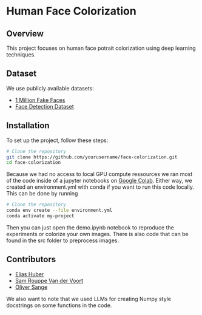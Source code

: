 # Human Face Colorization

## Overview
This project focuses on human face potrait colorization using deep learning techniques. 


## Dataset
We use publicly available datasets:
- [1 Million Fake Faces](https://www.kaggle.com/datasets/tunguz/1-million-fake-faces)
- [Face Detection Dataset](https://www.kaggle.com/datasets/fareselmenshawii/face-detection-dataset)

## Installation
To set up the project, follow these steps:

```bash
# Clone the repository
git clone https://github.com/yourusername/face-colorization.git
cd face-colorization
```
Because we had no access to local GPU compute ressources we ran most of the code inside of a jupyter notebooks on [Google Colab](https://colab.research.google.com/).
Either way, we created an environment.yml with conda if you want to run this code locally. This can be done by running

```bash
# Clone the repository
conda env create --file environment.yml
conda activate my-project
```

Then you can just open the demo.ipynb notebook to reproduce the experiments or colorize your own images.
There is also code that can be found in the src folder to preprocess images. 


## Contributors
- [Elias Huber](https://github.com/yourusername)
- [Sam Rouppe Van der Voort](https://github.com/teammateusername)
- [Oliver Sange](https://github.com/teammateusername)

We also want to note that we used LLMs for creating Numpy style docstrings on some functions in the code.